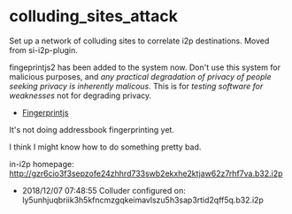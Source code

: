 # colluding_sites_attack

Set up a network of colluding sites to correlate i2p destinations. Moved from
si-i2p-plugin.

fingeprintjs2 has been added to the system now. Don't use this system for
malicious purposes, and *any practical degradation of privacy of people seeking*
*privacy is inherently malicous*. This is for *testing software for weaknesses*
not for degrading privacy.

  * [Fingerprintjs](https://github.com/valve/fingerprintjs2)

It's not doing addressbook fingerprinting yet.

I think I might know how to do something pretty bad.

in-i2p homepage: http://gzr6cio3f3sepzofe24zhhrd733swb2ekxhe2ktjaw62z7rhf7va.b32.i2p

  * 2018/12/07 07:48:55 Colluder configured on: ly5unhjuqbriik3h5kfncmzgqkeimavlszu5h3sap3rtid2qff5q.b32.i2p
